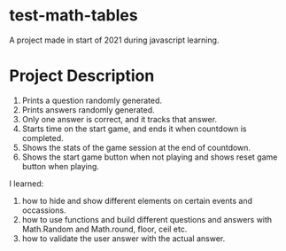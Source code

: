 # test-math-tables
A project made in start of 2021 during javascript learning. 

# Project Description
 1. Prints a question randomly generated.
 2. Prints answers randomly generated.
 3. Only one answer is correct, and it tracks that answer.
 4. Starts time on the start game, and ends it when countdown is completed.
 5. Shows the stats of the game session at the end of countdown.
 6. Shows the start game button when not playing and shows reset game button when playing.

I learned:
 1. how to hide and show different elements on certain events and occassions.
 2. how to use functions and build different questions and answers with Math.Random and Math.round, floor, ceil etc.
 3. how to validate the user answer with the actual answer.
 
